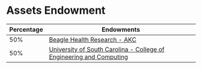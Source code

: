 # Assets Endowment
| Percentage | Endowments |
|------------|-----------|
| 50% | [Beagle Health Research - AKC ]() |
| 50% | [University of South Carolina - College of Engineering and Computing](https://sc.planmygift.org/wills-and-living-trusts) |
